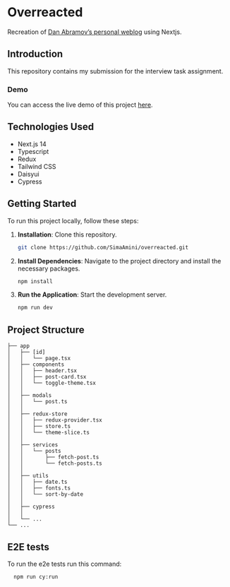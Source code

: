 # Overreacted

Recreation of [Dan Abramov’s personal weblog](https://overreacted.io) using Nextjs.

## Introduction

This repository contains my submission for the interview task assignment.

### Demo

You can access the live demo of this project [here](https://overreacted.netlify.app).

## Technologies Used

- Next.js 14
- Typescript
- Redux
- Tailwind CSS
- Daisyui
- Cypress

## Getting Started

To run this project locally, follow these steps:

1. **Installation**: Clone this repository.

   ```bash
   git clone https://github.com/SimaAmini/overreacted.git
   ```

2. **Install Dependencies**: Navigate to the project directory and install the necessary packages.

   ```bash
   npm install
   ```

3. **Run the Application**: Start the development server.
   ```bash
   npm run dev
   ```

## Project Structure

    ├── app
    │   ├── [id]
    │   │   └── page.tsx
    │   ├── components
    │   │   ├── header.tsx
    │   │   ├── post-card.tsx
    │   │   └── toggle-theme.tsx
    │   │
    │   ├── modals
    │   │   └── post.ts
    │   │
    │   ├── redux-store
    │   │   ├── redux-provider.tsx
    │   │   ├── store.ts
    │   │   └── theme-slice.ts
    │   │
    │   ├── services
    │   │   └── posts
    │   │       ├── fetch-post.ts
    │   │       └── fetch-posts.ts
    │   │
    │   ├── utils
    │   │   ├── date.ts
    │   │   ├── fonts.ts
    │   │   └── sort-by-date
    │   │
    │   ├── cypress
    │   │
    │   └── ...
    └── ...

## E2E tests

To run the e2e tests run this command:

```bash
  npm run cy:run
```
